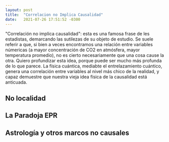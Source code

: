 ```yaml
---
layout: post
title:  "Correlacion no Implica Causalidad"
date:   2021-07-26 17:51:52 -0300
---
```


"Correlación no implica causalidad": esta es una famosa frase de les estadistas, demarcando las sutilezas de su objeto de estudio. Se suele referir a que, si bien a veces encontramos una relación entre variables númericas (a mayor concentración de CO2 en atmósfera, mayor temperatura promedio), no es cierto necesariamente que una cosa cause la otra. Quiero profundizar esta idea, porque puede ser mucho más profunda de lo que parece. La física cuántica, mediabte el entrelazamiento cuántico, genera una correlación entre variables al nivel más chico de la realidad, y capaz demuestre que nuestra vieja idea física de la causalidad está anticuada.

## No localidad

## La Paradoja EPR

## Astrología y otros marcos no causales

